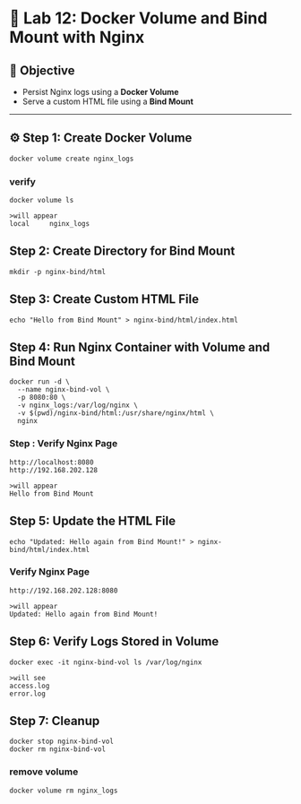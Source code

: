 # 🧪 Lab 12: Docker Volume and Bind Mount with Nginx

## 🎯 Objective
- Persist Nginx logs using a **Docker Volume**  
- Serve a custom HTML file using a **Bind Mount**  

---

## ⚙️ Step 1: Create Docker Volume
```bash
docker volume create nginx_logs
```
### verify
```
docker volume ls

>will appear
local     nginx_logs

```

## Step 2: Create Directory for Bind Mount

```
mkdir -p nginx-bind/html
```

## Step 3: Create Custom HTML File
```
echo "Hello from Bind Mount" > nginx-bind/html/index.html
```

## Step 4: Run Nginx Container with Volume and Bind Mount

```
docker run -d \
  --name nginx-bind-vol \
  -p 8080:80 \
  -v nginx_logs:/var/log/nginx \
  -v $(pwd)/nginx-bind/html:/usr/share/nginx/html \
  nginx
```

### Step : Verify Nginx Page

```
http://localhost:8080
http://192.168.202.128

>will appear
Hello from Bind Mount
```

## Step 5: Update the HTML File
```
echo "Updated: Hello again from Bind Mount!" > nginx-bind/html/index.html
```
###  Verify Nginx Page

```
http://192.168.202.128:8080

>will appear
Updated: Hello again from Bind Mount!
```

## Step 6: Verify Logs Stored in Volume

```
docker exec -it nginx-bind-vol ls /var/log/nginx

>will see
access.log
error.log
```

## Step 7: Cleanup

```
docker stop nginx-bind-vol
docker rm nginx-bind-vol
```

### remove volume 

```
docker volume rm nginx_logs
```


 
